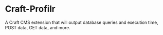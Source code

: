 Craft-Profilr
=============

A Craft CMS extension that will output database queries and execution time, POST data, GET data, and more.
